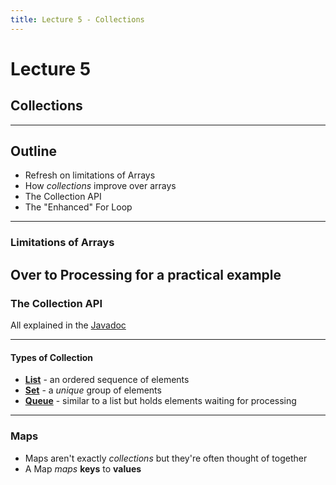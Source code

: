 ```yaml
---
title: Lecture 5 - Collections
---
```

# Lecture 5
## Collections
---
## Outline
- Refresh on limitations of Arrays
- How _collections_ improve over arrays
- The Collection API
- The "Enhanced" For Loop
---
### Limitations of Arrays

Over to Processing for a practical example
---
### The Collection API

All explained in the [Javadoc](https://docs.oracle.com/en/java/javase/17/docs/api/java.base/java/util/Collection.html)

----
#### Types of Collection

- **[List](https://docs.oracle.com/en/java/javase/17/docs/api/java.base/java/util/List.html)** - an ordered sequence of elements
- **[Set](https://docs.oracle.com/en/java/javase/17/docs/api/java.base/java/util/Set.html)** - a _unique_ group of elements
- **[Queue](https://docs.oracle.com/en/java/javase/17/docs/api/java.base/java/util/Queue.html)** - similar to a list but holds elements waiting for processing

----

### Maps

- Maps aren't exactly _collections_ but they're often thought of together
- A Map _maps_ **keys** to **values**
